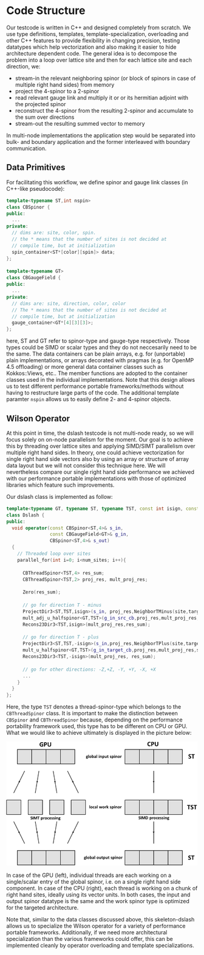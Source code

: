 # Code Structure

Our testcode is written in C++ and designed completely from scratch. We use type definitions, templates, template-specialization, overloading and other C++ features to provide flexibility in changing precision, testing datatypes which help vectorization and also making it easier to hide architecture dependent code. The general idea is to decompose the problem into a loop over lattice site and then for each lattice site and each direction, we:

* stream-in the relevant neighboring spinor (or block of spinors in case of multiple right hand sides) from memory
* project the 4-spinor to a 2-spinor
* read relevant gauge link and multiply it or or its hermitian adjoint with the projected spinor 
* reconstruct the 4-spinor from the resulting 2-spinor and accumulate to the sum over directions
* stream-out the resulting summed vector to memory

In multi-node implementations the application step would be separated into bulk- and boundary application and the former interleaved with boundary communication.

## Data Primitives
For facilitating this workflow, we define spinor and gauge link classes (in C++-like pseudocode):

```C++
template<typename ST,int nspin> 
class CBSpinor {
public: 
  ...
private:
  // dims are: site, color, spin. 
  // the * means that the number of sites is not decided at
  // compile time, but at initialization
  spin_container<ST*[color][spin]> data;
};

template<typename GT> 
class CBGaugeField {
public:
  ...
private:
  // dims are: site, direction, color, color
  // The * means that the number of sites is not decided at 
  // compile time, but at initialization
  gauge_container<GT*[4][3][3]>;
};
```

here, ST and GT refer to spinor-type and gauge-type respectively. Those types could be SIMD or scalar types and they do not neccesarily need to be the same. The data containers can be plain arrays, e.g. for (unportable) plain implementations, or arrays decorated with pragmas (e.g. for OpenMP 4.5 offloading) or more general data container classes such as Kokkos::Views, etc.. The member functions are adopted to the container classes used in the individual implementations. Note that this design allows us to test different performance portable frameworks/methods without having to restructure large parts of the code. The additional template paramter ```nspin``` allows us to easily define 2- and 4-spinor objects. 


## Wilson Operator

At this point in time, the dslash testcode is not multi-node ready, so we will focus solely on on-node parallelism for the moment. Our goal is to achieve this by threading over lattice sites and applying SIMD/SIMT parallelism over multiple right hand sides. In theory, one could achieve vectorization for single right hand side vectors also by using an array or structure of array data layout but we will not consider this technique here. We will nevertheless compare our single right hand side performance we achieved with our performance portable implementations with those of optimized libraries which feature such improvements.

Our dslash class is implemented as follow:

```C++
template<typename GT, typename ST, typename TST, const int isign, const int target_cb>>
class Dslash {
public:
  void operator(const CBSpinor<ST,4>& s_in,
                const CBGaugeField<GT>& g_in,
                CBSpinor<ST,4>& s_out)
  {
    // Threaded loop over sites
    parallel_for(int i=0; i<num_sites; i++){

      CBThreadSpinor<TST,4> res_sum;
      CBThreadSpinor<TST,2> proj_res, mult_proj_res;

      Zero(res_sum);

      // go for direction T - minus
      ProjectDir3<ST,TST,isign>(s_in, proj_res,NeighborTMinus(site,target_cb));
      mult_adj_u_halfspinor<GT,TST>(g_in_src_cb,proj_res,mult_proj_res,NeighborTMinus(site,target_cb),3);
      Recons23Dir3<TST,isign>(mult_proj_res,res_sum);
            
      // go for direction T - plus
      ProjectDir3<ST,TST,-isign>(s_in,proj_res,NeighborTPlus(site,target_cb));
      mult_u_halfspinor<GT,TST>(g_in_target_cb,proj_res,mult_proj_res,site,3);
      Recons23Dir3<TST,-isign>(mult_proj_res, res_sum);

      // go for other directions: -Z,+Z, -Y, +Y, -X, +X
      ...
    }
  }
};
```

Here, the type ```TST``` denotes a thread-spinor-type which belongs to the ```CBThreadSpinor``` class. It is important to make the distinction between ```CBSpinor``` and ```CBThreadSpinor``` because, depending on the performance portability framework used, this type has to be different on CPU or GPU. What we would like to achieve ultimately is displayed in the picture below:

![Vectorization on GPU and CPU](images/gpu_vs_cpu_vec.png)

In case of the GPU (left), individual threads are each working on a single/scalar entry of the global spinor, i.e. on a single right hand side component. In case of the CPU (right), each thread is working on a chunk of right hand sites, ideally using its vector units. In both cases, the input and output spinor datatype is the same and the work spinor type is optimized for the targeted architecture. 

Note that, similar to the data classes discussed above, this skeleton-dslash allows us to specialize the Wilson operator for a variety of performance portable frameworks. Additionally, if we need more architectural specialization than the various frameworks could offer, this can be implemented cleanly by operator overloading and template specializations.